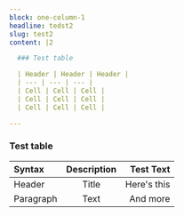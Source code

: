 ```yaml
---
block: one-column-1
headline: tedst2
slug: test2
content: |2

  ### Test table

  | Header | Header | Header |
  | --- | --- | --- |
  | Cell | Cell | Cell |
  | Cell | Cell | Cell |
  | Cell | Cell | Cell |

---
```

### Test table

| Syntax      | Description | Test Text     |
| :---        |    :----:   |          ---: |
| Header      | Title       | Here's this   |
| Paragraph   | Text        | And more      |
